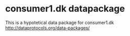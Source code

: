 consumer1.dk datapackage
========================

This is a hypotetical data package for consumer1.dk
http://dataprotocols.org/data-packages/
